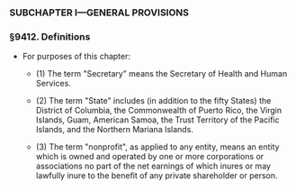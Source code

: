 ### SUBCHAPTER I—GENERAL PROVISIONS

### §9412. Definitions
* For purposes of this chapter:

  * (1) The term "Secretary" means the Secretary of Health and Human Services.

  * (2) The term "State" includes (in addition to the fifty States) the District of Columbia, the Commonwealth of Puerto Rico, the Virgin Islands, Guam, American Samoa, the Trust Territory of the Pacific Islands, and the Northern Mariana Islands.

  * (3) The term "nonprofit", as applied to any entity, means an entity which is owned and operated by one or more corporations or associations no part of the net earnings of which inures or may lawfully inure to the benefit of any private shareholder or person.